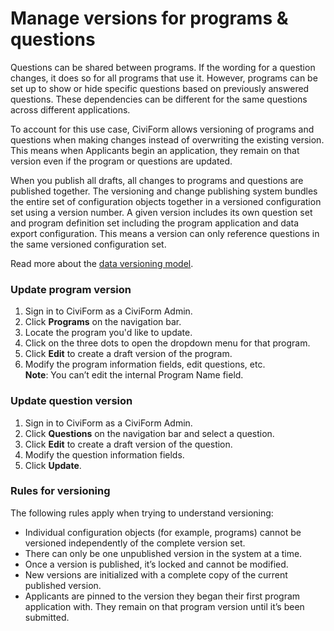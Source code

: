 # Manage versions for programs & questions

Questions can be shared between programs. If the wording for a question changes, it does so for all programs that use it. However, programs can be set up to show or hide specific questions based on previously answered questions. These dependencies can be different for the same questions across different applications.

To account for this use case, CiviForm allows versioning of programs and questions when making changes instead of overwriting the existing version. This means when Applicants begin an application, they remain on that version even if the program or questions are updated.

When you publish all drafts, all changes to programs and questions are published together. The versioning and change publishing system bundles the entire set of configuration objects together in a versioned configuration set using a version number. A given version includes its own question set and program definition set including the program application and data export configuration. This means a version can only reference questions in the same versioned configuration set.

Read more about the [data versioning model](../../contributor-guide/developer-guide/system-design/data-versioning-model.md).

### Update program version

1. Sign in to CiviForm as a CiviForm Admin.
2. Click **Programs** on the navigation bar.
3. Locate the program you'd like to update.
4. Click on the three dots to open the dropdown menu for that program.
5. Click **Edit** to create a draft version of the program.
6. Modify the program information fields, edit questions, etc.\
   **Note**: You can’t edit the internal Program Name field.

### Update question version

1. Sign in to CiviForm as a CiviForm Admin.
2. Click **Questions** on the navigation bar and select a question.
3. Click **Edit** to create a draft version of the question.
4. Modify the question information fields.
5. Click **Update**.

### Rules for versioning

The following rules apply when trying to understand versioning:

* Individual configuration objects (for example, programs) cannot be versioned independently of the complete version set.
* There can only be one unpublished version in the system at a time.
* Once a version is published, it’s locked and cannot be modified.
* New versions are initialized with a complete copy of the current published version.
* Applicants are pinned to the version they began their first program application with. They remain on that program version until it’s been submitted.
